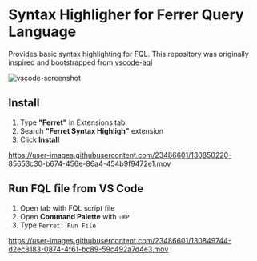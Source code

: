 # Syntax Highligher for Ferrer Query Language

Provides basic syntax highlighting for FQL. This repository was originally inspired and bootstrapped from [vscode-aql](https://github.com/monotykamary/vscode-aql)

![vscode-screenshot](media/vscode_screenshot.png)

## Install

1. Type **"Ferret"** in Extensions tab
2. Search **"Ferret Syntax Highligh"** extension
3. Click **Install**

https://user-images.githubusercontent.com/23486601/130850220-85653c30-b674-456e-86a4-454b9f9472e1.mov

## Run FQL file from VS Code

1. Open tab with FQL script file
2. Open **Command Palette** with `⇧⌘P`
3. Type `Ferret: Run File`

https://user-images.githubusercontent.com/23486601/130849744-d2ec8183-0874-4f61-bc89-59c492a7d4e3.mov
